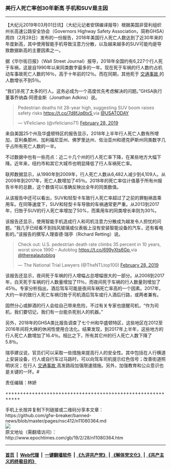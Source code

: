 ### 美行人死亡率创30年新高 手机和SUV是主因
------------------------

<p>
 【大纪元2019年03月01日讯】（大纪元记者安琪编译报导）根据美国非营利组织州长高速公路安全协会（Governors Highway Safety Association，简称GHSA）周四（2月28日）发布的一份报告，2018年美国行人死亡人数达到了近30年来的年度新高，其中使用智能手机导致注意力分散，以及越来越多的SUV可能均是导致数据新高的主要因素之一。
</p>
<p>
 据《华尔街日报》（Wall Street Journal）报导，2018年全国约有6,227个行人死于车祸，这是自1990年以来同类数字最多的一年。现在死于车祸的行人数约占机动车事故死亡人数的16％，高于十年前的12％。而在同期，其他死于
 <a href="http://www.epochtimes.com/gb/tag/%E4%BA%A4%E9%80%9A%E4%BA%8B%E6%95%85.html">
  交通事故
 </a>
 的人数增长不到5％。
</p>
<p>
 “我们杀死了太多的行人。这务必成为一个高度优先考虑解决的问题。”GHSA执行董事乔纳森·阿德金斯（Jonathan Adkins）说。
</p>
<p>
</p>
<blockquote class="twitter-tweet" data-lang="en">
 <p dir="ltr" lang="en">
  Pedestrian deaths hit 28-year high, suggesting SUV boom raises safety risks
  <a href="https://t.co/7d8fJq6txS">
   https://t.co/7d8fJq6txS
  </a>
  via
  <a href="https://twitter.com/USATODAY?ref_src=twsrc%5Etfw">
   @USATODAY
  </a>
 </p>
 <p>
  — VFeliciano (@vfeliciano71)
  <a href="https://twitter.com/vfeliciano71/status/1101199768267706369?ref_src=twsrc%5Etfw">
   February 28, 2019
  </a>
 </p>
</blockquote>
<p>
 <p>
  来自美国25个州及华盛顿特区的报告显示，2018年上半年行人死亡人数有所增加，亚利桑那州、加利福尼亚州、佛罗里达州、佐治亚州和德克萨斯州同类数字几乎占所有死亡人数的一半。
 </p>
 <p>
  不过数据中也有一些亮点：近二十几个州的行人死亡率下降，在某些地方大幅下降。近年来，纽约市和其它大城市也明显降低了行人车祸死亡率。
 </p>
 <p>
  联邦数据显示，从1990年到2009年，行人死亡人数从6,482人减少到4,109人。从2009年到2017年，死亡人数增加了45％。2018年的死亡率估计值基于所有州报告半年的总数，这个数值可以准确反映出全年的同类数值。
 </p>
 <p>
  从该报告中还可以看出，SUV和轻型卡车致行人死亡率超过了之前的罪魁祸首乘用车。在同等速度下，SUV和轻型卡车导致的车祸通常更严重。从2013到2017年，归咎于SUV的行人死亡率增加了50%，而乘用车的同类增长率则为30%。
 </p>
 <p>
  该报告还显示，使用智能手机造成行人和司机注意力分散成为越发令人担忧的问题。“我几乎已经看不到挡风玻璃或仪表板上没有安装智能设备的汽车，还有看电影的。”该报告的撰写人理查德·瑞亭（Richard Retting）说。
 </p>
</p>
<p>
</p>
<blockquote class="twitter-tweet" data-lang="en">
 <p dir="ltr" lang="en">
  Check out: U.S. pedestrian death rate climbs 35 percent in 10 years, worst since 1990 – Autoblog
  <a href="https://t.co/699yXts6Gp">
   https://t.co/699yXts6Gp
  </a>
  via
  <a href="https://twitter.com/therealautoblog?ref_src=twsrc%5Etfw">
   @therealautoblog
  </a>
 </p>
 <p>
  — The National Trial Lawyers (@TheNTLtop100)
  <a href="https://twitter.com/TheNTLtop100/status/1101198628641751046?ref_src=twsrc%5Etfw">
   February 28, 2019
  </a>
 </p>
</blockquote>
<p>
 <p>
  该报告还显示，夜间死于车祸的行人增幅占总增幅很大的一部分。从2008到2017年，白天死于车祸的行人数量增加了11％，而夜间死于车祸的行人数量则增加了45％。专家分析指出，酒后驾车可能是夜间车祸死亡率高的一个因素。2017年，大约一半的致行人死亡车祸归咎于司机酒后驾车或行人酒后行路，或两者兼有。
 </p>
 <p>
  固然分心或醉酒的行人会给自己带来危险，不过有关专家也提醒司机，“作为司机，我们要切记，我们有一台能杀死别人的机器。”
 </p>
 <p>
  另外，2018年的GHSA类比报告调查了七个州和华盛顿特区，这些地区在2012至2016年间将大麻的休闲性使用合法化。结果发现，到2017年上半年，这些地方的行人死亡人数增加了16.4％。相比之下，所有其它州的行人死亡人数下降了5.8％。
 </p>
 <p>
  瑞亭建议说，官员们可以采取一些措施来提高行人的安全性。其中包括在人行横道上安装设备，行人或自行车过马路时，可以向驾车司机提示红色信号；改善街道照明状况；在行人
  <a href="http://www.epochtimes.com/gb/tag/%E4%BA%A4%E9%80%9A%E4%BA%8B%E6%95%85.html">
   交通事故
  </a>
  高发路段加强限速措施。另外，加强教育和公众意识也是关键的一环。#
 </p>
 <p>
  责任编辑：林妍
 </p>
</p>
+++++++++++++++++++++++++++++++++++++++++++++++++++++++++++<br/><br/>
手机上长按并复制下列链接或二维码分享本文章：<br/>
https://github.com/gfw-breaker/banned-news/blob/master/pages/nsc412/n11080364.md <br/>
<a href='https://github.com/gfw-breaker/banned-news/blob/master/pages/nsc412/n11080364.md'><img src='https://github.com/gfw-breaker/banned-news/blob/master/pages/nsc412/n11080364.md.png'/></a> <br/>
原文地址（需翻墙访问）：http://www.epochtimes.com/gb/19/2/28/n11080364.htm


------------------------
#### [首页](https://github.com/gfw-breaker/banned-news/blob/master/README.md) &nbsp;|&nbsp; [Web代理](https://github.com/labour-camp/helloworld) &nbsp;|&nbsp; [一键翻墙软件](https://github.com/gfw-breaker/nogfw/blob/master/README.md) &nbsp;| [《九评共产党》](https://github.com/gfw-breaker/9ping.md/blob/master/README.md#九评之一评共产党是什么) | [《解体党文化》](https://github.com/gfw-breaker/jtdwh.md/blob/master/README.md) | [《共产主义的终极目的》](https://github.com/gfw-breaker/gczydzjmd.md/blob/master/README.md)

